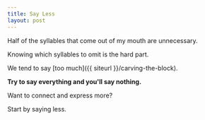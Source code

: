 ```yaml
---
title: Say Less 
layout: post
---
```

Half of the syllables that come out of my mouth are unnecessary.

Knowing which syllables to omit is the hard part.

We tend to say [too much]({{ siteurl  }}/carving-the-block).

**Try to say everything and you'll say nothing.**

Want to connect and express more?

Start by saying less.
